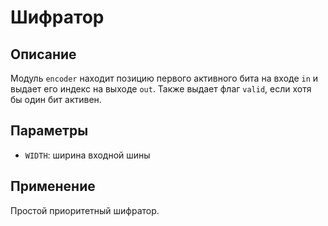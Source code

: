# Шифратор

## Описание
Модуль `encoder` находит позицию первого активного бита на входе `in` и выдает его индекс на выходе `out`. Также выдает флаг `valid`, если хотя бы один бит активен.

## Параметры
- `WIDTH`: ширина входной шины

## Применение
Простой приоритетный шифратор.
